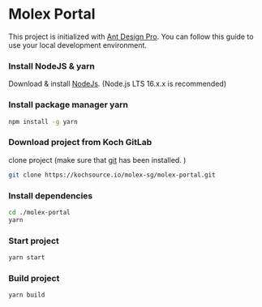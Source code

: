 # Molex Portal

This project is initialized with [Ant Design Pro](https://pro.ant.design). You can follow this guide to use your local development environment.

### Install NodeJS & yarn

Download & install [NodeJs](https://nodejs.org/en/download/releases). (Node.js LTS 16.x.x is recommended)

### Install package manager yarn

```bash
npm install -g yarn
```

### Download project from Koch GitLab

clone project (make sure that [git](https://git-scm.com/) has been installed. )

```bash
git clone https://kochsource.io/molex-sg/molex-portal.git
```

### Install dependencies

```bash
cd ./molex-portal
yarn
```

### Start project

```bash
yarn start
```

### Build project

```bash
yarn build
```
